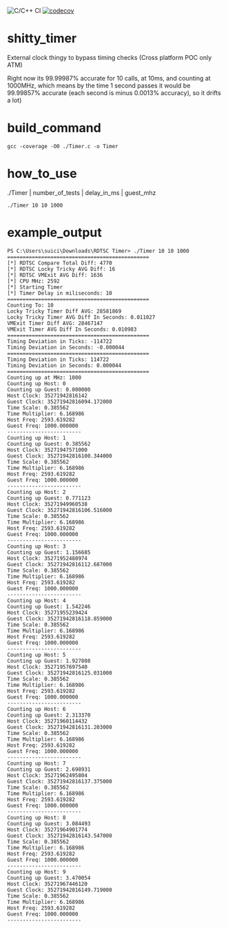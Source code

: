 ![C/C++ CI](https://github.com/RawTechnique/shitty_timer/workflows/C/C++%20CI/badge.svg) 
[![codecov](https://codecov.io/gh/RawTechnique/shitty_timer/branch/master/graph/badge.svg)](https://codecov.io/gh/RawTechnique/shitty_timer)

# shitty_timer
External clock thingy to bypass timing checks
(Cross platform POC only ATM)

Right now its 99.99987% accurate for 10 calls, at 10ms, and counting at 1000MHz, which means by the time 1 second passes it would be 99.99857% accurate (each second is minus 0.0013% accuracy), so it drifts a lot)

# build_command
```
gcc -coverage -O0 ./Timer.c -o Timer
```

# how_to_use
./Timer | number_of_tests | delay_in_ms | guest_mhz
```
./Timer 10 10 1000
```

# example_output
```
PS C:\Users\suici\Downloads\RDTSC Timer> ./Timer 10 10 1000
==============================================
[*] RDTSC Compare Total Diff: 4770
[*] RDTSC Locky Tricky AVG Diff: 16
[*] RDTSC VMExit AVG Diff: 1636
[*] CPU MHz: 2592
[*] Starting Timer
[*] Timer Delay in miliseconds: 10
==============================================
Counting To: 10
Locky Tricky Timer Diff AVG: 28581869
Locky Tricky Timer AVG Diff In Seconds: 0.011027
VMExit Timer Diff AVG: 28467147
VMExit Timer AVG Diff In Seconds: 0.010983
==============================================
Timing Deviation in Ticks: -114722
Timing Deviation in Seconds: -0.000044
==============================================
Timing Deviation in Ticks: 114722
Timing Deviation in Seconds: 0.000044
==============================================
Counting up at MHz: 1000
Counting up Host: 0
Counting up Guest: 0.000000
Host Clock: 35271942816142
Guest Clock: 35271942816094.172000
Time Scale: 0.385562
Time Multiplier: 6.168986
Host Freq: 2593.619282
Guest Freq: 1000.000000
------------------------
Counting up Host: 1
Counting up Guest: 0.385562
Host Clock: 35271947571000
Guest Clock: 35271942816100.344000
Time Scale: 0.385562
Time Multiplier: 6.168986
Host Freq: 2593.619282
Guest Freq: 1000.000000
------------------------
Counting up Host: 2
Counting up Guest: 0.771123
Host Clock: 35271949960538
Guest Clock: 35271942816106.516000
Time Scale: 0.385562
Time Multiplier: 6.168986
Host Freq: 2593.619282
Guest Freq: 1000.000000
------------------------
Counting up Host: 3
Counting up Guest: 1.156685
Host Clock: 35271952480974
Guest Clock: 35271942816112.687000
Time Scale: 0.385562
Time Multiplier: 6.168986
Host Freq: 2593.619282
Guest Freq: 1000.000000
------------------------
Counting up Host: 4
Counting up Guest: 1.542246
Host Clock: 35271955239424
Guest Clock: 35271942816118.859000
Time Scale: 0.385562
Time Multiplier: 6.168986
Host Freq: 2593.619282
Guest Freq: 1000.000000
------------------------
Counting up Host: 5
Counting up Guest: 1.927808
Host Clock: 35271957697540
Guest Clock: 35271942816125.031000
Time Scale: 0.385562
Time Multiplier: 6.168986
Host Freq: 2593.619282
Guest Freq: 1000.000000
------------------------
Counting up Host: 6
Counting up Guest: 2.313370
Host Clock: 35271960114432
Guest Clock: 35271942816131.203000
Time Scale: 0.385562
Time Multiplier: 6.168986
Host Freq: 2593.619282
Guest Freq: 1000.000000
------------------------
Counting up Host: 7
Counting up Guest: 2.698931
Host Clock: 35271962495804
Guest Clock: 35271942816137.375000
Time Scale: 0.385562
Time Multiplier: 6.168986
Host Freq: 2593.619282
Guest Freq: 1000.000000
------------------------
Counting up Host: 8
Counting up Guest: 3.084493
Host Clock: 35271964901774
Guest Clock: 35271942816143.547000
Time Scale: 0.385562
Time Multiplier: 6.168986
Host Freq: 2593.619282
Guest Freq: 1000.000000
------------------------
Counting up Host: 9
Counting up Guest: 3.470054
Host Clock: 35271967446120
Guest Clock: 35271942816149.719000
Time Scale: 0.385562
Time Multiplier: 6.168986
Host Freq: 2593.619282
Guest Freq: 1000.000000
------------------------
```
